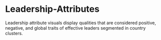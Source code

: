 # Leadership-Attributes
Leadership attribute visuals display qualities that are considered positive, negative, and global traits of effective leaders segmented in country clusters.
